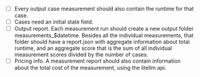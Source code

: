 - [ ] Every output case measurement should also contain the runtime for that case.
- [ ] Cases need an initial state field.
- [ ] Output report. Each measurement run should create a new output folder measurements_$datetime. Besides all the individual measurements, that folder should have a report.json with aggregate information about total runtime, and an aggregate score that is the sum of all individual measurement scores divided by the number of cases.
- [ ] Pricing info. A measurement report should also contain information about the total cost of the measurement, using the litellm api.
